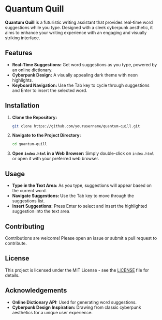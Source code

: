 # Quantum Quill

**Quantum Quill** is a futuristic writing assistant that provides real-time word suggestions while you type. Designed with a sleek cyberpunk aesthetic, it aims to enhance your writing experience with an engaging and visually striking interface.

## Features

- **Real-Time Suggestions:** Get word suggestions as you type, powered by an online dictionary.
- **Cyberpunk Design:** A visually appealing dark theme with neon highlights.
- **Keyboard Navigation:** Use the Tab key to cycle through suggestions and Enter to insert the selected word.

## Installation

1. **Clone the Repository:**
    ```bash
    git clone https://github.com/yourusername/quantum-quill.git
    ```
2. **Navigate to the Project Directory:**
    ```bash
    cd quantum-quill
    ```

3. **Open `index.html` in a Web Browser:**
    Simply double-click on `index.html` or open it with your preferred web browser.

## Usage

- **Type in the Text Area:** As you type, suggestions will appear based on the current word.
- **Navigate Suggestions:** Use the Tab key to move through the suggestions list.
- **Insert Suggestions:** Press Enter to select and insert the highlighted suggestion into the text area.

## Contributing

Contributions are welcome! Please open an issue or submit a pull request to contribute.

## License

This project is licensed under the MIT License - see the [LICENSE](LICENSE) file for details.

## Acknowledgements

- **Online Dictionary API:** Used for generating word suggestions.
- **Cyberpunk Design Inspiration:** Drawing from classic cyberpunk aesthetics for a unique user experience.

